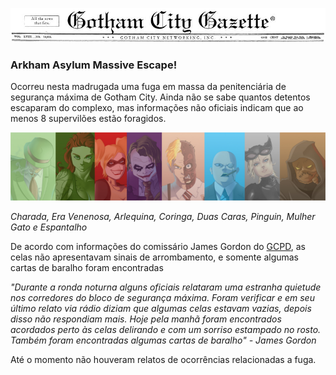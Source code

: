 ![The Gotham Gazzete](public/images/gothamgazetteheader.png)


 ### Arkham Asylum Massive Escape!

Ocorreu nesta madrugada uma fuga em massa da penitenciária de segurança máxima de Gotham City. Ainda não se sabe quantos detentos escaparam do complexo, mas informações não oficiais indicam que ao menos 8 supervilões estão foragidos.

![alt superviloes](public/images/mainvillains.png)

_Charada, Era Venenosa, Arlequina, Coringa, Duas Caras, Pinguin, Mulher Gato e Espantalho_

De acordo com informações do comissário James Gordon do  [GCPD](//en.wikipedia.org/wiki/Gotham_City_Police_Department), as celas não apresentavam sinais de arrombamento, e somente algumas cartas de baralho foram encontradas


_"Durante a ronda noturna alguns oficiais relataram uma estranha quietude nos corredores do bloco de segurança máxima. Foram verificar e em seu último relato via rádio diziam que algumas celas estavam vazias, depois disso não respondiam mais. Hoje pela manhã foram encontrados acordados perto às celas delirando e com um sorriso estampado no rosto. Também foram encontradas algumas cartas de baralho" - James Gordon_

Até o momento não houveram relatos de ocorrências relacionadas a fuga.
